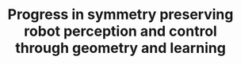 ---
title: "Progress in symmetry preserving robot perception and control through geometry and learning"
authors: "Maani Ghaffari, Ray Zhang, Minghan Zhu, Chien Erh Lin, Tzu-Yuan Lin, Sangli Teng, Tingjun Li, Tianyi Liu, and Jingwei Song"
venue: "Frontiers in Robotics and AI"
year: "2022"
status: "journal"
arxiv: ""
official_link: "https://www.frontiersin.org/articles/10.3389/frobt.2022.969380/full"
doi: ""
volume: "9"
number: "N/A"
pages: "969380"
publisher: "Frontiers Media SA"
month: ""
address: ""
type: "journal"
school: "N/A"
awards: ""
notes: ""
include_on_website: true
image: "/images/progress_on_symmetry.PNG"
links_to_code: ""
links_to_video: ""
links_to_website: ""
collection: publications
permalink: /publication/2022-ghaffari-progress
---